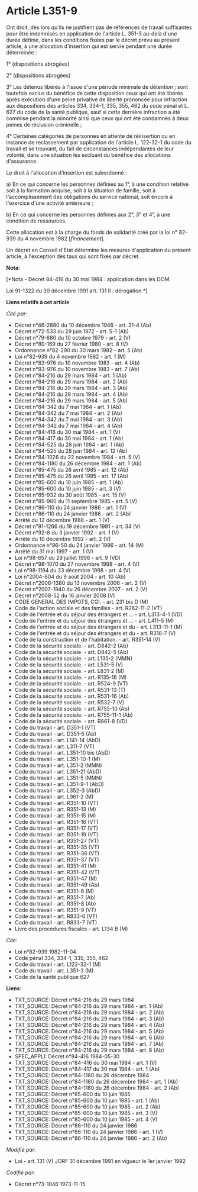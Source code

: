 # Article L351-9

Ont droit, dès lors qu'ils ne justifient pas de références de travail suffisantes pour être indemnisés en application de
l'article L. 351-3 au-delà d'une durée définie, dans les conditions fixées par le décret prévu au présent article, à une
allocation d'insertion qui est servie pendant une durée déterminée :

1° (dispositions abrogées)

2° (dispositions abrogées)

3° Les détenus libérés à l'issue d'une période minimale de détention ; sont toutefois exclus du bénéfice de cette disposition
ceux qui ont été libérés après exécution d'une peine privative de liberté prononcée pour infraction aux dispositions des
articles 334, 334-1, 335, 355, 462 du code pénal et L. 627 du code de la santé publique, sauf si cette dernière infraction a
été commise pendant la minorité ainsi que ceux qui ont été condamnés à deux peines de réclusion criminelle ;

4° Certaines catégories de personnes en attente de réinsertion ou en instance de reclassement par application de l'article L.
122-32-1 du code du travail et se trouvant, du fait de circonstances indépendantes de leur volonté, dans une situation les
excluant du bénéfice des allocations d'assurance.

Le droit à l'allocation d'insertion est subordonné :

a) En ce qui concerne les personnes définies au 1°, à une condition relative soit à la formation acquise, soit à la situation
de famille, soit à l'accomplissement des obligations du service national, soit encore à l'exercice d'une activité
antérieure ;

b) En ce qui concerne les personnes définies aux 2°, 3° et 4°, à une condition de ressources.

Cette allocation est à la charge du fonds de solidarité créé par la loi n° 82-939 du 4 novembre 1982 [*financement*].

Un décret en Conseil d'Etat détermine les mesures d'application du présent article, à l'exception des taux qui sont fixés par
décret.

**Nota:**

[*Nota - Décret 84-416 du 30 mai 1984 : application dans les DOM.

Loi 91-1322 du 30 décembre 1991 art. 131 II : dérogation.*]

**Liens relatifs à cet article**

_Cité par_:

  - Décret n°46-2880 du 10 décembre 1946 - art. 31-4 (Ab)
  - Décret n°72-533 du 29 juin 1972 - art. 5-1 (Ab)
  - Décret n°79-880 du 10 octobre 1979 - art. 2 (V)
  - Décret n°80-169 du 27 février 1980 - art. 8 (V)
  - Ordonnance n°82-290 du 30 mars 1982 - art. 5 (Ab)
  - Loi n°82-939 du 4 novembre 1982 - art. 1 (M)
  - Décret n°83-976 du 10 novembre 1983 - art. 4 (Ab)
  - Décret n°83-976 du 10 novembre 1983 - art. 7 (Ab)
  - Décret n°84-216 du 29 mars 1984 - art. 1 (Ab)
  - Décret n°84-216 du 29 mars 1984 - art. 2 (Ab)
  - Décret n°84-216 du 29 mars 1984 - art. 3 (Ab)
  - Décret n°84-216 du 29 mars 1984 - art. 4 (Ab)
  - Décret n°84-216 du 29 mars 1984 - art. 5 (Ab)
  - Décret n°84-342 du 7 mai 1984 - art. 1 (Ab)
  - Décret n°84-342 du 7 mai 1984 - art. 2 (Ab)
  - Décret n°84-342 du 7 mai 1984 - art. 3 (Ab)
  - Décret n°84-342 du 7 mai 1984 - art. 4 (Ab)
  - Décret n°84-416 du 30 mai 1984 - art. 1 (V)
  - Décret n°84-417 du 30 mai 1984 - art. 1 (Ab)
  - Décret n°84-525 du 28 juin 1984 - art. 1 (Ab)
  - Décret n°84-525 du 28 juin 1984 - art. 12 (Ab)
  - Décret n°84-1026 du 22 novembre 1984 - art. 5 (V)
  - Décret n°84-1180 du 26 décembre 1984 - art. 1 (Ab)
  - Décret n°85-475 du 26 avril 1985 - art. 12 (Ab)
  - Décret n°85-475 du 26 avril 1985 - art. 17 (Ab)
  - Décret n°85-600 du 10 juin 1985 - art. 1 (Ab)
  - Décret n°85-600 du 10 juin 1985 - art. 3 (V)
  - Décret n°85-932 du 30 août 1985 - art. 15 (V)
  - Décret n°85-960 du 11 septembre 1985 - art. 5 (V)
  - Décret n°86-110 du 24 janvier 1986 - art. 1 (V)
  - Décret n°86-110 du 24 janvier 1986 - art. 2 (Ab)
  - Arrêté du 12 décembre 1988 - art. 1 (V)
  - Décret n°91-1266 du 19 décembre 1991 - art. 34 (V)
  - Décret n°92-8 du 3 janvier 1992 - art. 1 (V)
  - Arrêté du 10 décembre 1992 - art. 2 (V)
  - Ordonnance n°96-50 du 24 janvier 1996 - art. 14 (M)
  - Arrêté du 31 mai 1997 - art. 1 (V)
  - Loi n°98-657 du 29 juillet 1998 - art. 9 (VD)
  - Décret n°98-1070 du 27 novembre 1998 - art. 4 (V)
  - Loi n°98-1194 du 23 décembre 1998 - art. 4 (V)
  - Loi n°2004-804 du 9 août 2004 - art. 10 (Ab)
  - Décret n°2006-1380 du 13 novembre 2006 - art. 2 (V)
  - Décret n°2007-1940 du 26 décembre 2007 - art. 2 (V)
  - Décret n°2008-52 du 16 janvier 2008 (V)
  - CODE GENERAL DES IMPOTS, CGI. - art. 231 bis D (M)
  - Code de l'action sociale et des familles - art. R262-11-2 (VT)
  - Code de l'entrée et du séjour des étrangers et ... - art. L313-4-1 (VD)
  - Code de l'entrée et du séjour des étrangers et ... - art. L411-5 (M)
  - Code de l'entrée et du séjour des étrangers et du  - art. L313-11-1 (M)
  - Code de l'entrée et du séjour des étrangers et du  - art. R316-7 (V)
  - Code de la construction et de l'habitation. - art. R351-14 (V)
  - Code de la sécurité sociale. - art. D842-2 (Ab)
  - Code de la sécurité sociale. - art. D842-5 (Ab)
  - Code de la sécurité sociale. - art. L135-2 (MMN)
  - Code de la sécurité sociale. - art. L531-5 (V)
  - Code de la sécurité sociale. - art. L831-2 (M)
  - Code de la sécurité sociale. - art. R135-16 (M)
  - Code de la sécurité sociale. - art. R524-9 (VT)
  - Code de la sécurité sociale. - art. R531-13 (T)
  - Code de la sécurité sociale. - art. R531-16 (Ab)
  - Code de la sécurité sociale. - art. R532-7 (V)
  - Code de la sécurité sociale. - art. R755-10 (Ab)
  - Code de la sécurité sociale. - art. R755-11-1 (Ab)
  - Code de la sécurité sociale. - art. R861-8 (VD)
  - Code du travail - art. D351-1 (VT)
  - Code du travail - art. D351-5 (Ab)
  - Code du travail - art. L141-14 (AbD)
  - Code du travail - art. L311-7 (VT)
  - Code du travail - art. L351-10 bis (AbD)
  - Code du travail - art. L351-10-1 (M)
  - Code du travail - art. L351-2 (MMN)
  - Code du travail - art. L351-21 (AbD)
  - Code du travail - art. L351-5 (MMN)
  - Code du travail - art. L351-9-1 (AbD)
  - Code du travail - art. L352-3 (AbD)
  - Code du travail - art. L961-2 (M)
  - Code du travail - art. R351-10 (VT)
  - Code du travail - art. R351-13 (M)
  - Code du travail - art. R351-15 (M)
  - Code du travail - art. R351-16 (VT)
  - Code du travail - art. R351-17 (VT)
  - Code du travail - art. R351-19 (VT)
  - Code du travail - art. R351-27 (VT)
  - Code du travail - art. R351-35 (VT)
  - Code du travail - art. R351-36 (VT)
  - Code du travail - art. R351-37 (VT)
  - Code du travail - art. R351-41 (M)
  - Code du travail - art. R351-42 (VT)
  - Code du travail - art. R351-47 (M)
  - Code du travail - art. R351-49 (Ab)
  - Code du travail - art. R351-6 (M)
  - Code du travail - art. R351-7 (Ab)
  - Code du travail - art. R351-8 (Ab)
  - Code du travail - art. R351-9 (VT)
  - Code du travail - art. R833-6 (VT)
  - Code du travail - art. R833-7 (VT)
  - Livre des procédures fiscales - art. L134 B (M)

_Cite_:

  - Loi n°82-939 1982-11-04
  - Code pénal 334, 334-1, 335, 355, 462
  - Code du travail - art. L122-32-1 (M)
  - Code du travail - art. L351-3 (M)
  - Code de la santé publique 627

**Liens**:

  - TXT_SOURCE: Décret n°84-216 du 29 mars 1984
  - TXT_SOURCE: Décret n°84-216 du 29 mars 1984 - art. 1 (Ab)
  - TXT_SOURCE: Décret n°84-216 du 29 mars 1984 - art. 2 (Ab)
  - TXT_SOURCE: Décret n°84-216 du 29 mars 1984 - art. 3 (Ab)
  - TXT_SOURCE: Décret n°84-216 du 29 mars 1984 - art. 4 (Ab)
  - TXT_SOURCE: Décret n°84-216 du 29 mars 1984 - art. 5 (Ab)
  - TXT_SOURCE: Décret n°84-216 du 29 mars 1984 - art. 6 (Ab)
  - TXT_SOURCE: Décret n°84-216 du 29 mars 1984 - art. 7 (Ab)
  - TXT_SOURCE: Décret n°84-216 du 29 mars 1984 - art. 8 (Ab)
  - SPEC_APPLI: Décret n°84-416 1984-05-30
  - TXT_SOURCE: Décret n°84-416 du 30 mai 1984 - art. 1 (V)
  - TXT_SOURCE: Décret n°84-417 du 30 mai 1984 - art. 1 (Ab)
  - TXT_SOURCE: Décret n°84-1180 du 26 décembre 1984
  - TXT_SOURCE: Décret n°84-1180 du 26 décembre 1984 - art. 1 (Ab)
  - TXT_SOURCE: Décret n°84-1180 du 26 décembre 1984 - art. 2 (Ab)
  - TXT_SOURCE: Décret n°85-600 du 10 juin 1985
  - TXT_SOURCE: Décret n°85-600 du 10 juin 1985 - art. 1 (Ab)
  - TXT_SOURCE: Décret n°85-600 du 10 juin 1985 - art. 2 (Ab)
  - TXT_SOURCE: Décret n°85-600 du 10 juin 1985 - art. 3 (V)
  - TXT_SOURCE: Décret n°85-600 du 10 juin 1985 - art. 4 (V)
  - TXT_SOURCE: Décret n°86-110 du 24 janvier 1986
  - TXT_SOURCE: Décret n°86-110 du 24 janvier 1986 - art. 1 (V)
  - TXT_SOURCE: Décret n°86-110 du 24 janvier 1986 - art. 2 (Ab)

_Modifié par_:

  - Loi - art. 131 (V) JORF 31 décembre 1991 en vigueur le 1er janvier 1992

_Codifié par_:

  - Décret n°73-1046 1973-11-15

